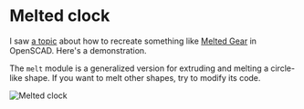 # Melted clock

I saw [a topic](http://forum.openscad.org/quot-Melting-quot-models-td26391.html) about how to recreate something like [Melted Gear](https://www.thingiverse.com/thing:2872162) in OpenSCAD. Here's a demonstration.

The `melt` module is a generalized version for extruding and melting a circle-like shape. If you want to melt other shapes, try to modify its code. 

![Melted clock](https://cdn.thingiverse.com/renders/19/d6/bf/2b/2f/8746289f33ce55b362ea6b4f4d546d7a_preview_featured.JPG)
